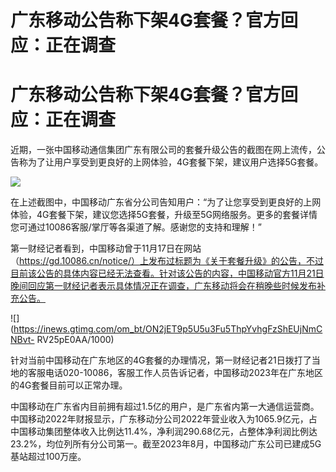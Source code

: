 # 广东移动公告称下架4G套餐？官方回应：正在调查

# 广东移动公告称下架4G套餐？官方回应：正在调查

近期，一张中国移动通信集团广东有限公司的套餐升级公告的截图在网上流传，公告称为了让用户享受到更良好的上网体验，4G套餐下架，建议用户选择5G套餐。

![](https://inews.gtimg.com/om_bt/OXlGOARFmwyvX1Y9MkTGeYsj6wB_0k_AqupOozLZZEOIIAA/1000)

在上述截图中，中国移动广东省分公司告知用户：“为了让您享受到更良好的上网体验，4G套餐下架，建议您选择5G套餐，升级至5G网络服务。更多的套餐详情您可通过10086客服/掌厅等各渠道了解。感谢您的支持和理解！”

第一财经记者看到，中国移动曾于11月17日在网站（https://gd.10086.cn/notice/）上发布过标题为《关于套餐升级》的公告，不过目前该公告的具体内容已经无法查看。针对该公告的内容，中国移动官方11月21日晚间回应第一财经记者表示具体情况正在调查，广东移动将会在稍晚些时候发布补充公告。

![](https://inews.gtimg.com/om_bt/ON2jET9p5U5u3Fu5ThpYvhgFzShEUjNmCNBvt-
RV25pE0AA/1000)

针对当前中国移动在广东地区的4G套餐的办理情况，第一财经记者21日拨打了当地的客服电话020-10086，客服工作人员告诉记者，中国移动2023年在广东地区的4G套餐目前可以正常办理。

中国移动在广东省内目前拥有超过1.5亿的用户，是广东省内第一大通信运营商。中国移动2022年财报显示，广东移动分公司2022年营业收入为1065.9亿元，占中国移动集团整体收入比例达11.4%，净利润290.68亿元，占整体净利润比例达23.2%，均位列所有分公司第一。截至2023年8月，中国移动广东公司已建成5G基站超过100万座。

